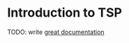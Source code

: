 # Introduction to TSP

TODO: write [great documentation](http://jacobian.org/writing/what-to-write/)
